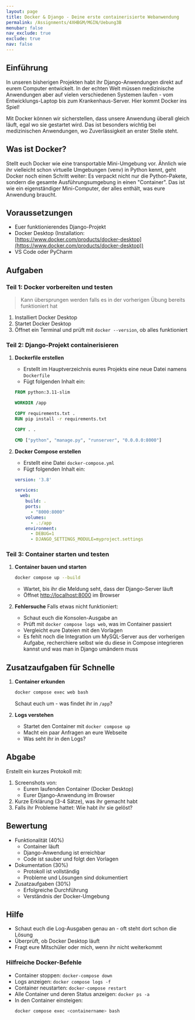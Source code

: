 ```yaml
---
layout: page
title: Docker & Django - Deine erste containerisierte Webanwendung
permalink: /Assignments/4XHBGM/MGIN/Uebung3B
menubar: false
nav_exclude: true
exclude: true
nav: false
---
```


## Einführung
In unseren bisherigen Projekten habt ihr Django-Anwendungen direkt auf eurem Computer entwickelt. In der echten Welt müssen medizinische Anwendungen aber auf vielen verschiedenen Systemen laufen - vom Entwicklungs-Laptop bis zum Krankenhaus-Server. Hier kommt Docker ins Spiel! 

Mit Docker können wir sicherstellen, dass unsere Anwendung überall gleich läuft, egal wo sie gestartet wird. Das ist besonders wichtig bei medizinischen Anwendungen, wo Zuverlässigkeit an erster Stelle steht.

## Was ist Docker?
Stellt euch Docker wie eine transportable Mini-Umgebung vor. Ähnlich wie ihr vielleicht schon virtuelle Umgebungen (venv) in Python kennt, geht Docker noch einen Schritt weiter: Es verpackt nicht nur die Python-Pakete, sondern die gesamte Ausführungsumgebung in einen "Container". Das ist wie ein eigenständiger Mini-Computer, der alles enthält, was eure Anwendung braucht.

## Voraussetzungen
- Euer funktionierendes Django-Projekt
- Docker Desktop (Installation: [https://www.docker.com/products/docker-desktop](https://www.docker.com/products/docker-desktop))
- VS Code oder PyCharm

## Aufgaben

### Teil 1: Docker vorbereiten und testen

> Kann übersprungen werden falls es in der vorherigen Übung bereits funktioniert hat

1. Installiert Docker Desktop
2. Startet Docker Desktop
3. Öffnet ein Terminal und prüft mit `docker --version`, ob alles funktioniert

### Teil 2: Django-Projekt containerisieren
1. **Dockerfile erstellen**
   - Erstellt im Hauptverzeichnis eures Projekts eine neue Datei namens `Dockerfile`
   - Fügt folgenden Inhalt ein:
   ```dockerfile
   FROM python:3.11-slim
   
   WORKDIR /app
   
   COPY requirements.txt .
   RUN pip install -r requirements.txt
   
   COPY . .
   
   CMD ["python", "manage.py", "runserver", "0.0.0.0:8000"]
   ```

2. **Docker Compose erstellen**
   - Erstellt eine Datei `docker-compose.yml`
   - Fügt folgenden Inhalt ein:
   ```yaml
   version: '3.8'
   
   services:
     web:
       build: .
       ports:
         - "8000:8000"
       volumes:
         - .:/app
       environment:
         - DEBUG=1
         - DJANGO_SETTINGS_MODULE=myproject.settings
   ```

### Teil 3: Container starten und testen

1. **Container bauen und starten**
   ```bash
   docker compose up --build
   ```
   - Wartet, bis ihr die Meldung seht, dass der Django-Server läuft
   - Öffnet [http://localhost:8000](http://localhost:8000) im Browser

2. **Fehlersuche**
   Falls etwas nicht funktioniert:
   - Schaut euch die Konsolen-Ausgabe an
   - Prüft mit `docker compose logs web`, was im Container passiert
   - Vergleicht eure Dateien mit den Vorlagen
   - Es fehlt noch die Integration um MySQL-Server aus der vorherigen Aufgabe, recherchiere selbst wie du diese in Compose integrieren kannst und was man in Django umändern muss

## Zusatzaufgaben für Schnelle

1. **Container erkunden**
   ```bash
   docker compose exec web bash
   ```
   Schaut euch um - was findet ihr in `/app`?

2. **Logs verstehen**
   - Startet den Container mit `docker compose up`
   - Macht ein paar Anfragen an eure Webseite
   - Was seht ihr in den Logs?

## Abgabe
Erstellt ein kurzes Protokoll mit:
1. Screenshots von:
   - Eurem laufenden Container (Docker Desktop)
   - Eurer Django-Anwendung im Browser
2. Kurze Erklärung (3-4 Sätze), was ihr gemacht habt
3. Falls ihr Probleme hattet: Wie habt ihr sie gelöst?

## Bewertung
- Funktionalität (40%)
  - Container läuft
  - Django-Anwendung ist erreichbar
  - Code ist sauber und folgt den Vorlagen
- Dokumentation (30%)
  - Protokoll ist vollständig
  - Probleme und Lösungen sind dokumentiert
- Zusatzaufgaben (30%)
  - Erfolgreiche Durchführung
  - Verständnis der Docker-Umgebung

## Hilfe
- Schaut euch die Log-Ausgaben genau an - oft steht dort schon die Lösung
- Überprüft, ob Docker Desktop läuft
- Fragt eure Mitschüler oder mich, wenn ihr nicht weiterkommt

### Hilfreiche Docker-Befehle

- Container stoppen: `docker-compose down`
- Logs anzeigen: `docker compose logs -f`
- Container neustarten: `docker-compose restart`
- Alle Container und deren Status anzeigen: `docker ps -a`
- In den Container einsteigen:
  ```bash
  docker compose exec <containername> bash
  ```
